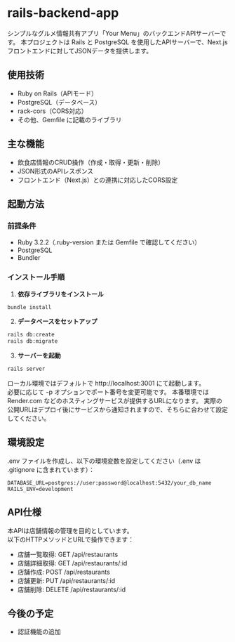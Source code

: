 # rails-backend-app

シンプルなグルメ情報共有アプリ「Your Menu」のバックエンドAPIサーバーです。
本プロジェクトは Rails と PostgreSQL を使用したAPIサーバーで、Next.js フロントエンドに対してJSONデータを提供します。

## 使用技術

- Ruby on Rails（APIモード）
- PostgreSQL（データベース）
- rack-cors（CORS対応）
- その他、Gemfile に記載のライブラリ

## 主な機能

- 飲食店情報のCRUD操作（作成・取得・更新・削除）
- JSON形式のAPIレスポンス
- フロントエンド（Next.js）との連携に対応したCORS設定

## 起動方法

### 前提条件
- Ruby 3.2.2（.ruby-version または Gemfile で確認してください）
- PostgreSQL
- Bundler

### インストール手順

1. **依存ライブラリをインストール**

```bash
bundle install
```

2. **データベースをセットアップ**

```bash
rails db:create
rails db:migrate
```

3. **サーバーを起動**
```bash
rails server
```

ローカル環境ではデフォルトで http://localhost:3001 にて起動します。  
必要に応じて -p オプションでポート番号を変更可能です。
本番環境では Render.com などのホスティングサービスが提供するURLになります。
実際の公開URLはデプロイ後にサービスから通知されますので、そちらに合わせて設定してください。

## 環境設定

.env ファイルを作成し、以下の環境変数を設定してください（.env は .gitignore に含まれています）：
```env
DATABASE_URL=postgres://user:password@localhost:5432/your_db_name
RAILS_ENV=development
```

## API仕様

本APIは店舗情報の管理を目的としています。  
以下のHTTPメソッドとURLで操作できます：
- 店舗一覧取得: GET /api/restaurants
- 店舗詳細取得: GET /api/restaurants/:id
- 店舗作成: POST /api/restaurants
- 店舗更新: PUT /api/restaurants/:id
- 店舗削除: DELETE /api/restaurants/:id

## 今後の予定
- 認証機能の追加

